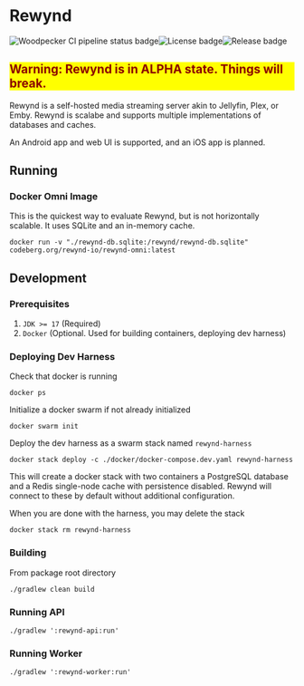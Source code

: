 # Rewynd
![Woodpecker CI pipeline status badge](https://woodpecker-codeberg.kensand.net/api/badges/7/status.svg)![License badge](https://img.shields.io/badge/License-AGPL--v3-blue)![Release badge](https://img.shields.io/gitea/v/release/rewynd-io/rewynd?gitea_url=https%3A%2F%2Fcodeberg.org
)

<div style="background: yellow;">
<h2 style="color: darkred"><strong>Warning:</strong> Rewynd is in ALPHA state. Things will break.</h2>
</div>

Rewynd is a self-hosted media streaming server akin to Jellyfin, Plex, or Emby. Rewynd is scalabe and supports multiple implementations of  databases and caches.

An Android app and web UI is supported, and an iOS app is planned.
  
## Running

### Docker Omni Image
This is the quickest way to evaluate Rewynd, but is not horizontally scalable. It uses SQLite and an in-memory cache.
```shell
docker run -v "./rewynd-db.sqlite:/rewynd/rewynd-db.sqlite" codeberg.org/rewynd-io/rewynd-omni:latest
```

## Development

### Prerequisites
1. `JDK >= 17` (Required)
2. `Docker` (Optional. Used for building containers, deploying dev harness)

### Deploying Dev Harness
Check that docker is running
```shell
docker ps
```

Initialize a docker swarm if not already initialized
```shell
docker swarm init
```

Deploy the dev harness as a swarm stack named `rewynd-harness`
```shell
docker stack deploy -c ./docker/docker-compose.dev.yaml rewynd-harness
```
This will create a docker stack with two containers a PostgreSQL database and a Redis single-node cache with persistence disabled. Rewynd will connect to these by default without additional configuration.

When you are done with the harness, you may delete the stack
```shell
docker stack rm rewynd-harness
```

### Building
From package root directory
```shell
./gradlew clean build
```

### Running API
```shell
./gradlew ':rewynd-api:run'
```

### Running Worker
```shell
./gradlew ':rewynd-worker:run'
```